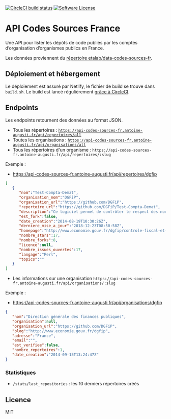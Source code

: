 [![CircleCI build status](https://img.shields.io/circleci/project/github/AntoineAugusti/api-codes-sources-fr.svg?style=flat-square)](https://circleci.com/gh/AntoineAugusti/api-codes-sources-fr)
[![Software License](https://img.shields.io/badge/License-MIT-orange.svg?style=flat-square)](https://github.com/AntoineAugusti/api-codes-sources-fr/blob/master/LICENSE.md)

# API Codes Sources France
Une API pour lister les dépôts de code publiés par les comptes d’organisation d’organismes publics en France.

Les données proviennent du [répertoire etalab/data-codes-sources-fr](https://github.com/etalab/data-codes-sources-fr).

## Déploiement et hébergement
Le déploiement est assuré par Netlify, le fichier de build se trouve dans `build.sh`. Le build est lancé régulièrement [grâce à CircleCI](https://circleci.com/gh/AntoineAugusti/api-codes-sources-fr).

## Endpoints
Les endpoints retournent des données au format JSON.

- Tous les répertoires : [`https://api-codes-sources-fr.antoine-augusti.fr/api/repertoires/all`](https://api-codes-sources-fr.antoine-augusti.fr/api/repertoires/all)
- Toutes les organisations : [`https://api-codes-sources-fr.antoine-augusti.fr/api/organisations/all`](https://api-codes-sources-fr.antoine-augusti.fr/api/organisations/all)
- Tous les répertoires d'un organisme : `https://api-codes-sources-fr.antoine-augusti.fr/api/repertoires/:slug`

Exemple :
- https://api-codes-sources-fr.antoine-augusti.fr/api/repertoires/dgfip
```json
[
   {
      "nom":"Test-Compta-Demat",
      "organisation_nom":"DGFiP",
      "organisation_url":"https://github.com/DGFiP",
      "repertoire_url":"https://github.com/DGFiP/Test-Compta-Demat",
      "description":"Ce logiciel permet de contrôler le respect des normes des fichiers d'écritures comptables (FEC) conformément aux dispositions de l'article A.47 A-1 du livre des procédures fiscales.",
      "est_fork":false,
      "date_creation":"2014-08-19T10:30:26Z",
      "derniere_mise_a_jour":"2018-12-23T08:50:58Z",
      "homepage":"http://www.economie.gouv.fr/dgfip/controle-fiscal-et-lutte-contre-fraude",
      "nombre_stars":17,
      "nombre_forks":8,
      "licence":null,
      "nombre_issues_ouvertes":17,
      "langage":"Perl",
      "topics":""
   }
]
```

- Les informations sur une organisation `https://api-codes-sources-fr.antoine-augusti.fr/api/organisations/:slug`

Exemple :
- https://api-codes-sources-fr.antoine-augusti.fr/api/organisations/dgfip
```json
{
   "nom":"Direction générale des finances publiques",
   "organisation":null,
   "organisation_url":"https://github.com/DGFiP",
   "blog":"http://www.economie.gouv.fr/dgfip",
   "adresse":"France",
   "email":"",
   "est_verifiee":false,
   "nombre_repertoires":1,
   "date_creation":"2014-09-15T13:24:47Z"
}
```

### Statistiques
- `/stats/last_repositories` : les 10 derniers répertoires créés

## Licence
MIT
